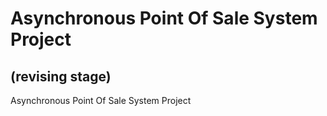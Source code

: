 # Asynchronous Point Of Sale System Project
## (revising stage)
Asynchronous Point Of Sale System Project
